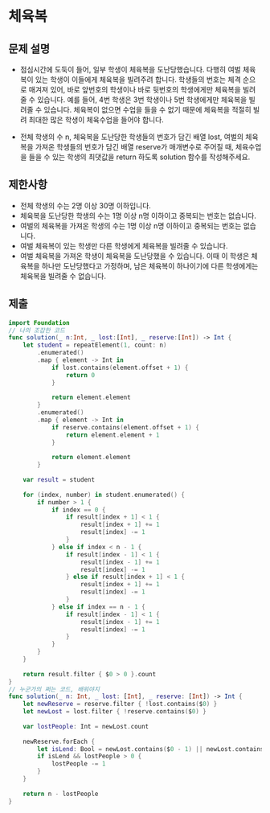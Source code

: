 # 체육복
## 문제 설명
- 점심시간에 도둑이 들어, 일부 학생이 체육복을 도난당했습니다. 다행히 여벌 체육복이 있는 학생이 이들에게 체육복을 빌려주려 합니다. 학생들의 번호는 체격 순으로 매겨져 있어, 바로 앞번호의 학생이나 바로 뒷번호의 학생에게만 체육복을 빌려줄 수 있습니다. 예를 들어, 4번 학생은 3번 학생이나 5번 학생에게만 체육복을 빌려줄 수 있습니다. 체육복이 없으면 수업을 들을 수 없기 때문에 체육복을 적절히 빌려 최대한 많은 학생이 체육수업을 들어야 합니다.

- 전체 학생의 수 n, 체육복을 도난당한 학생들의 번호가 담긴 배열 lost, 여벌의 체육복을 가져온 학생들의 번호가 담긴 배열 reserve가 매개변수로 주어질 때, 체육수업을 들을 수 있는 학생의 최댓값을 return 하도록 solution 함수를 작성해주세요.
## 제한사항
- 전체 학생의 수는 2명 이상 30명 이하입니다.
- 체육복을 도난당한 학생의 수는 1명 이상 n명 이하이고 중복되는 번호는 없습니다.
- 여벌의 체육복을 가져온 학생의 수는 1명 이상 n명 이하이고 중복되는 번호는 없습니다.
- 여벌 체육복이 있는 학생만 다른 학생에게 체육복을 빌려줄 수 있습니다.
- 여벌 체육복을 가져온 학생이 체육복을 도난당했을 수 있습니다. 이때 이 학생은 체육복을 하나만 도난당했다고 가정하며, 남은 체육복이 하나이기에 다른 학생에게는 체육복을 빌려줄 수 없습니다.
## 제출
```swift
import Foundation
// 나의 조잡한 코드
func solution(_ n:Int, _ lost:[Int], _ reserve:[Int]) -> Int {
    let student = repeatElement(1, count: n)
        .enumerated()
        .map { element -> Int in
            if lost.contains(element.offset + 1) {
                return 0
            }
            
            return element.element
        }
        .enumerated()
        .map { element -> Int in
            if reserve.contains(element.offset + 1) {
                return element.element + 1
            }
            
            return element.element
        }
    
    var result = student
    
    for (index, number) in student.enumerated() {
        if number > 1 {
            if index == 0 {
                if result[index + 1] < 1 {
                    result[index + 1] += 1
                    result[index] -= 1
                }
            } else if index < n - 1 {
                if result[index - 1] < 1 {
                    result[index - 1] += 1
                    result[index] -= 1
                } else if result[index + 1] < 1 {
                    result[index + 1] += 1
                    result[index] -= 1
                }
            } else if index == n - 1 {
                if result[index - 1] < 1 {
                    result[index - 1] += 1
                    result[index] -= 1
                }
            }
        }
    }
    
    return result.filter { $0 > 0 }.count
}
// 누군가의 쩌는 코드, 배워야지
func solution(_ n: Int, _ lost: [Int], _ reserve: [Int]) -> Int {
    let newReserve = reserve.filter { !lost.contains($0) }
    let newLost = lost.filter { !reserve.contains($0) }
    
    var lostPeople: Int = newLost.count
    
    newReserve.forEach {
        let isLend: Bool = newLost.contains($0 - 1) || newLost.contains($0 + 1)
        if isLend && lostPeople > 0 {
            lostPeople -= 1
        }
    }
    
    return n - lostPeople
}
```
